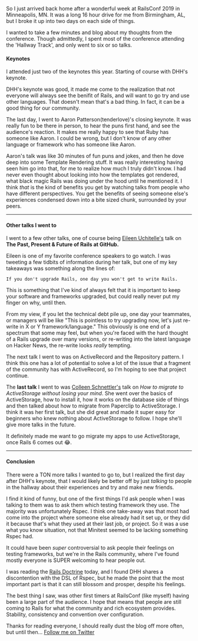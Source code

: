 So I just arrived back home after a wonderful week at RailsConf 2019 in Minneapolis, MN. It was a long 16 hour drive for me from Birmingham, AL, but I broke it up into two days on each side of things.

I wanted to take a few minutes and blog about my thoughts from the conference. Though admittedly, I spent most of the conference attending the 'Hallway Track', and only went to six or so talks.

#### Keynotes

I attended just two of the keynotes this year. Starting of course with DHH's keynote.

DHH's keynote was good, it made me come to the realization that not everyone will always see the benifit of Rails, and will want to go try and use other languages. That doesn't mean that's a bad thing. In fact, it can be a good thing for our community.

The last day, I went to Aaron Patterson(tenderlove)'s closing keynote. It was really fun to be there in person, to hear the puns first hand, and see the audience's reaction. It makes me really happy to see that Ruby has someone like Aaron. I could be wrong, but I don't know of any other language or framework who has someone like Aaron.

Aaron's talk was like 30 minutes of fun puns and jokes, and then he dove deep into some Template Rendering stuff. It was really interesting having seen him go into that, for me to realize how much I truly didn't know. I had never even thought about looking into how the templates got rendered, what black magic Rails was doing under the hood until he mentioned it. I think _that_ is the kind of benefits you get by watching talks from people who have different perspectives. You get the benefits of seeing someone else's experiences condensed down into a bite sized chunk, surrounded by your peers.

-----

#### Other talks I went to

I went to a few other talks, one of course being [Eileen Uchitelle's](https://twitter.com/eileencodes) talk on **The Past, Present & Future of Rails at GitHub.**

Eileen is one of my favorite conference speakers to go watch. I was tweeting a few tidbits of information during her talk, but one of my key takeaways was something along the lines of:

```
If you don't upgrade Rails, one day you won't get to write Rails.
```

This is something that I've kind of always felt that it is important to keep your software and frameworks upgraded, but could really never put my finger on why, until then.

From my view, if you let the technical debt pile up, one day your teammates, or managers will be like "This is pointless to try upgrading now, let's just re-write in X or Y framework/language." This obviously is one end of a spectrum that some may feel, but when you're faced with the hard thought of a Rails upgrade over many versions, or re-writing into the latest language on Hacker News, the re-write looks _really_ tempting.

The next talk I went to was on ActiveRecord and the Repository pattern. I think this one has a lot of potential to solve a lot of the issue that a fragment of the community has with ActiveRecord, so I'm hoping to see that project continue.

The **last talk** I went to was [Colleen Schnettler's](https://twitter.com/leenyburger) talk on _How to migrate to ActiveStorage without losing your mind_. She went over the basics of ActiveStorage, how to install it, how it works on the database side of things and then talked about how to migrate from Paperclip to ActiveStorage. I think it was her first talk, but she did great and made it super easy for beginners who knew nothing about ActiveStorage to follow. I hope she'll give more talks in the future.

It definitely made me want to go migrate my apps to use ActiveStorage, once Rails 6 comes out 😂.

-----

#### Conclusion

There were a TON more talks I wanted to go to, but I realized the first day after DHH's keynote, that I would likely be better off by just _talking_ to people in the hallway about their experiences and try and make new friends.

I find it kind of funny, but one of the first things I'd ask people when I was talking to them was to ask them which testing framework they use. The majority was unfortunately Rspec. I think one take-away was that most had come into the project where someone else already had it set up, or they did it because that's what they used at their last job, or project. So it was a use what you know situation, not that Minitest seemed to be lacking something Rspec had.

It could have been _super_ controversial to ask people their feelings on testing frameworks, but we're in the Rails community, where I've found mostly everyone is SUPER welcoming to hear people out.

I was reading the [Rails Doctrine](https://rubyonrails.org/doctrine/) today, and I found DHH shares a discontention with the DSL of Rspec, but he made the point that the most important part is that it can still blossom and prosper, despite his feelings.

The best thing I saw, was other first timers at RailsConf (like myself) having been a large part of the audience. I hope that means that people are still coming to Rails for what the community and rich ecosystem provides. Stability, consistency and convention over configuration.

Thanks for reading everyone, I should really dust the blog off more often, but until then... [Follow me on Twitter](https://twitter.com/andrewfomera)
